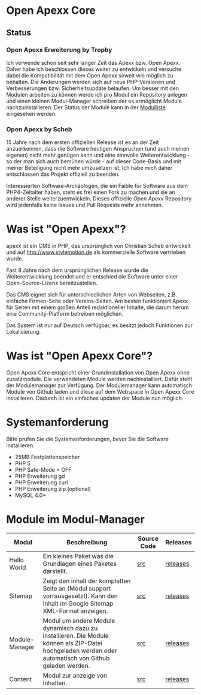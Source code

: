 # Open Apexx Core

## Status

### Open Apexx Erweiterung by Tropby

Ich verwende schon seit sehr langer Zeit das Apexx bzw. Open Apexx. Daher habe ich beschlossen dieses weiter zu entwickeln und versuche dabei die Kompatibilität mit dem Open Apexx soweit wie möglich zu behalten. Die Änderungen werden sich auf neue PHP-Versionen und Verbesserungen bzw. Sicherheitsupdate belaufen. Um besser mit den Modulen arbeiten zu können werde ich pro Modul ein Repository anlegen und einen kleinen Modul-Manager schreiben der es ermöglicht Module nachzuinstallieren. Der Status der Module kann in der [Modulliste](MODULES.md) eingesehen werden.

### Open Apexx by Scheb

15 Jahre nach dem ersten offiziellen Release ist es an der Zeit anzuerkennen, dass die Software heutigen Ansprüchen
(und auch meinen eigenen) nicht mehr genügen kann und eine sinnvolle Weiterentwicklung - so der man sich auch bemühen
würde - auf dieser Code-Basis und mit meiner Beteiligung nicht mehr umzusetzen ist. Ich habe mich daher entschlossen
das Projekt offiziell zu beenden.

Interessierten Software-Archäologen, die ein Faible für Software aus dem PHP4-Zeitalter haben, steht es frei einen
Fork zu machen und sie an anderer Stelle weiterzuentwickeln. Dieses offizielle *Open Apexx* Repository wird
jedenfalls keine Issues und Pull Requests mehr annehmen.

# Was ist "Open Apexx"?

apexx ist ein CMS in PHP, das ursprünglich von Christian Scheb entwickelt und auf http://www.stylemotion.de als
kommerzielle Software vertrieben wurde.

Fast 8 Jahre nach dem ursprünglichen Release wurde die Weiterentwicklung beendet und er entschied die Software unter
einer Open-Source-Lizenz bereitzustellen.

Das CMS eignet sich für unterschiedlichen Arten von Webseiten, z.B. einfache Firmen-Seite oder Vereins-Seiten. Am besten
funktioniert Apexx für Seiten mit einem großen Anteil redaktioneller Inhalte, die darum herum eine Community-Platform
betreiben möglichen.

Das System ist nur auf Deutsch verfügbar, es besitzt jedoch Funktionen zur Lokalisierung.

# Was ist "Open Apexx Core"?

Open Apexx Core entspricht einer Grundinstallation von Open Apexx ohne zusatzmodule. Die verwendeten Module werden nachinstalliert. Dafür steht der Modulemanager zur Verfügung. Der Modulemanager kann automatisch Module von Github laden und diese auf dem Webspace in Open Apexx Core installieren. Dadurch ist ein einfaches updaten der Module nun möglich.

# Systemanforderung

Bitte prüfen Sie die Systemanforderungen, bevor Sie die Software installieren:

 * 25MB Festplattenspeicher
 * PHP 5
 * PHP Safe-Mode = OFF
 * PHP Erweiterung gd
 * PHP Erweiterung curl
 * PHP Erweiterung zip (optional)
 * MySQL 4.0+
 
# Module im Modul-Manager

|Modul|Beschreibung|Source Code|Releases|
|-----|------------|-----------|--------|
|Hello World|Ein kleines Paket was die Grundlagen eines Paketes darstellt.|[src](https://github.com/Tropby/open-apexx-helloworld)|[releases](https://github.com/Tropby/open-apexx-helloworld/releases)|
|Sitemap|Zeigt den inhalt der kompletten Seite an (Modul support vorrausgesetzt). Kann den Inhalt im Google Sitemap XML-Format anzeigen.|[src](https://github.com/Tropby/open-apexx-sitemap)|[releases](https://github.com/Tropby/open-apexx-sitemap/releases)|
|Module-Manager|Modul um andere Module dynamisch dazu zu installieren. Die Module können als ZIP-Datei hochgeladen werden oder automatisch von Github geladen werden.|[src](https://github.com/Tropby/open-apexx-module-manager)|[releases](https://github.com/Tropby/open-apexx-module-manager/releases)|
|Content|Modul zur anzeige von Inhalten.|[src](https://github.com/Tropby/open-apexx-content)|[releases](https://github.com/Tropby/open-apexx-content/releases)|
